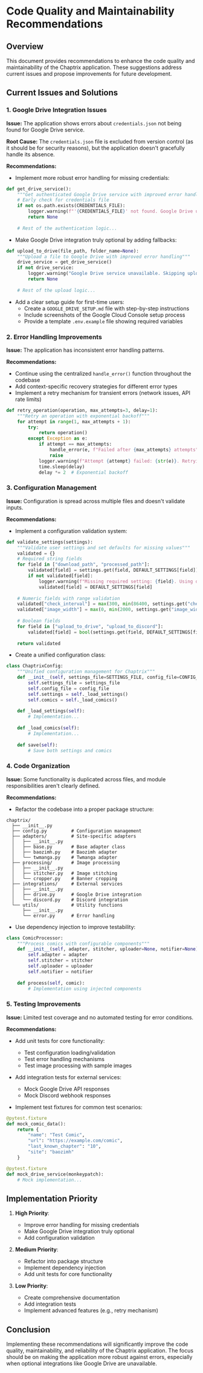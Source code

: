 # Code Quality and Maintainability Recommendations

## Overview

This document provides recommendations to enhance the code quality and maintainability of the Chaptrix application. These suggestions address current issues and propose improvements for future development.

## Current Issues and Solutions

### 1. Google Drive Integration Issues

**Issue:** The application shows errors about `credentials.json` not being found for Google Drive service.

**Root Cause:** The `credentials.json` file is excluded from version control (as it should be for security reasons), but the application doesn't gracefully handle its absence.

**Recommendations:**

- Implement more robust error handling for missing credentials:

```python
def get_drive_service():
    """Get authenticated Google Drive service with improved error handling"""
    # Early check for credentials file
    if not os.path.exists(CREDENTIALS_FILE):
        logger.warning(f"'{CREDENTIALS_FILE}' not found. Google Drive uploads will be disabled.")
        return None
        
    # Rest of the authentication logic...
```

- Make Google Drive integration truly optional by adding fallbacks:

```python
def upload_to_drive(file_path, folder_name=None):
    """Upload a file to Google Drive with improved error handling"""
    drive_service = get_drive_service()
    if not drive_service:
        logger.warning("Google Drive service unavailable. Skipping upload.")
        return None
        
    # Rest of the upload logic...
```

- Add a clear setup guide for first-time users:
  - Create a `GOOGLE_DRIVE_SETUP.md` file with step-by-step instructions
  - Include screenshots of the Google Cloud Console setup process
  - Provide a template `.env.example` file showing required variables

### 2. Error Handling Improvements

**Issue:** The application has inconsistent error handling patterns.

**Recommendations:**

- Continue using the centralized `handle_error()` function throughout the codebase
- Add context-specific recovery strategies for different error types
- Implement a retry mechanism for transient errors (network issues, API rate limits)

```python
def retry_operation(operation, max_attempts=3, delay=1):
    """Retry an operation with exponential backoff"""
    for attempt in range(1, max_attempts + 1):
        try:
            return operation()
        except Exception as e:
            if attempt == max_attempts:
                handle_error(e, f"Failed after {max_attempts} attempts")
                raise
            logger.warning(f"Attempt {attempt} failed: {str(e)}. Retrying in {delay} seconds...")
            time.sleep(delay)
            delay *= 2  # Exponential backoff
```

### 3. Configuration Management

**Issue:** Configuration is spread across multiple files and doesn't validate inputs.

**Recommendations:**

- Implement a configuration validation system:

```python
def validate_settings(settings):
    """Validate user settings and set defaults for missing values"""
    validated = {}
    # Required string fields
    for field in ["download_path", "processed_path"]:
        validated[field] = settings.get(field, DEFAULT_SETTINGS[field])
        if not validated[field]:
            logger.warning(f"Missing required setting: {field}. Using default: {DEFAULT_SETTINGS[field]}")
            validated[field] = DEFAULT_SETTINGS[field]
    
    # Numeric fields with range validation
    validated["check_interval"] = max(300, min(86400, settings.get("check_interval", DEFAULT_SETTINGS["check_interval"])))
    validated["image_width"] = max(0, min(2000, settings.get("image_width", DEFAULT_SETTINGS["image_width"])))
    
    # Boolean fields
    for field in ["upload_to_drive", "upload_to_discord"]:
        validated[field] = bool(settings.get(field, DEFAULT_SETTINGS[field]))
    
    return validated
```

- Create a unified configuration class:

```python
class ChaptrixConfig:
    """Unified configuration management for Chaptrix"""
    def __init__(self, settings_file=SETTINGS_FILE, config_file=CONFIG_FILE):
        self.settings_file = settings_file
        self.config_file = config_file
        self.settings = self._load_settings()
        self.comics = self._load_comics()
    
    def _load_settings(self):
        # Implementation...
    
    def _load_comics(self):
        # Implementation...
    
    def save(self):
        # Save both settings and comics
```

### 4. Code Organization

**Issue:** Some functionality is duplicated across files, and module responsibilities aren't clearly defined.

**Recommendations:**

- Refactor the codebase into a proper package structure:

```
chaptrix/
  ├── __init__.py
  ├── config.py         # Configuration management
  ├── adapters/         # Site-specific adapters
  │   ├── __init__.py
  │   ├── base.py       # Base adapter class
  │   ├── baozimh.py    # Baozimh adapter
  │   └── twmanga.py    # Twmanga adapter
  ├── processing/       # Image processing
  │   ├── __init__.py
  │   ├── stitcher.py   # Image stitching
  │   └── cropper.py    # Banner cropping
  ├── integrations/     # External services
  │   ├── __init__.py
  │   ├── drive.py      # Google Drive integration
  │   └── discord.py    # Discord integration
  └── utils/            # Utility functions
      ├── __init__.py
      └── error.py      # Error handling
```

- Use dependency injection to improve testability:

```python
class ComicProcessor:
    """Process comics with configurable components"""
    def __init__(self, adapter, stitcher, uploader=None, notifier=None):
        self.adapter = adapter
        self.stitcher = stitcher
        self.uploader = uploader
        self.notifier = notifier
    
    def process(self, comic):
        # Implementation using injected components
```

### 5. Testing Improvements

**Issue:** Limited test coverage and no automated testing for error conditions.

**Recommendations:**

- Add unit tests for core functionality:
  - Test configuration loading/validation
  - Test error handling mechanisms
  - Test image processing with sample images

- Add integration tests for external services:
  - Mock Google Drive API responses
  - Mock Discord webhook responses

- Implement test fixtures for common test scenarios:

```python
@pytest.fixture
def mock_comic_data():
    return {
        "name": "Test Comic",
        "url": "https://example.com/comic",
        "last_known_chapter": "10",
        "site": "baozimh"
    }

@pytest.fixture
def mock_drive_service(monkeypatch):
    # Mock implementation...
```

## Implementation Priority

1. **High Priority**:
   - Improve error handling for missing credentials
   - Make Google Drive integration truly optional
   - Add configuration validation

2. **Medium Priority**:
   - Refactor into package structure
   - Implement dependency injection
   - Add unit tests for core functionality

3. **Low Priority**:
   - Create comprehensive documentation
   - Add integration tests
   - Implement advanced features (e.g., retry mechanism)

## Conclusion

Implementing these recommendations will significantly improve the code quality, maintainability, and reliability of the Chaptrix application. The focus should be on making the application more robust against errors, especially when optional integrations like Google Drive are unavailable.